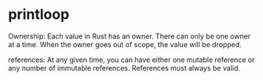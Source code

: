 # printloop

Ownership:
    Each value in Rust has an owner.
    There can only be one owner at a time.
    When the owner goes out of scope, the value will be dropped.

 references:
    At any given time, you can have either one mutable reference or any number of immutable references.
    References must always be valid.